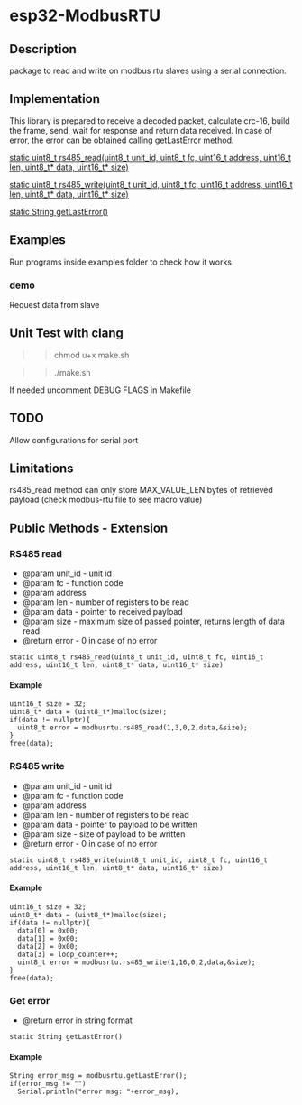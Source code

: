 # esp32-ModbusRTU

## Description
package to read and write on modbus rtu slaves using a serial connection.

## Implementation
This library is prepared to receive a decoded packet, calculate crc-16, build the frame, send, wait for response
and return data received.
In case of error, the error can be obtained calling getLastError method.

[static uint8_t rs485_read(uint8_t unit_id, uint8_t fc, uint16_t address, uint16_t len, uint8_t* data, uint16_t* size)](#RS485-read)

[static uint8_t rs485_write(uint8_t unit_id, uint8_t fc, uint16_t address, uint16_t len, uint8_t* data, uint16_t* size)](#RS485-write)

[static String getLastError()](#Get-error)

## Examples
  Run programs inside examples folder to check how it works
### demo
  Request data from slave

## Unit Test with clang
  >> chmod u+x make.sh

  >> ./make.sh

  If needed uncomment DEBUG FLAGS in Makefile

## TODO
  Allow configurations for serial port

## Limitations
  rs485_read method can only store MAX_VALUE_LEN bytes of retrieved payload (check modbus-rtu file to see macro value)

## Public Methods - Extension

### RS485 read

* @param unit_id - unit id
* @param fc - function code
* @param address
* @param len - number of registers to be read
* @param data - pointer to received payload
* @param size - maximum size of passed pointer, returns length of data read
* @return error - 0 in case of no error

```
static uint8_t rs485_read(uint8_t unit_id, uint8_t fc, uint16_t address, uint16_t len, uint8_t* data, uint16_t* size)
```
#### Example
```
uint16_t size = 32;
uint8_t* data = (uint8_t*)malloc(size);
if(data != nullptr){
  uint8_t error = modbusrtu.rs485_read(1,3,0,2,data,&size);
}
free(data);
```

### RS485 write

* @param unit_id - unit id
* @param fc - function code
* @param address
* @param len - number of registers to be read
* @param data - pointer to payload to be written
* @param size - size of payload to be written
* @return error - 0 in case of no error

```
static uint8_t rs485_write(uint8_t unit_id, uint8_t fc, uint16_t address, uint16_t len, uint8_t* data, uint16_t* size)
```
#### Example
```
uint16_t size = 32;
uint8_t* data = (uint8_t*)malloc(size);
if(data != nullptr){
  data[0] = 0x00;
  data[1] = 0x00;
  data[2] = 0x00;
  data[3] = loop_counter++;
  uint8_t error = modbusrtu.rs485_write(1,16,0,2,data,&size);
}
free(data);
```

### Get error

* @return error in string format

```
static String getLastError()
```
#### Example
```
String error_msg = modbusrtu.getLastError();
if(error_msg != "")
  Serial.println("error msg: "+error_msg);
```
